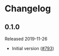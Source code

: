 # Changelog

## 0.1.0
Released 2019-11-26

- Initial version
  ([#793](https://github.com/census-instrumentation/opencensus-python/pull/793))
